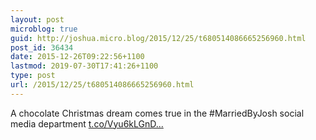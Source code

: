 ```yaml
---
layout: post
microblog: true
guid: http://joshua.micro.blog/2015/12/25/t680514086665256960.html
post_id: 36434
date: 2015-12-26T09:22:56+1100
lastmod: 2019-07-30T17:41:26+1100
type: post
url: /2015/12/25/t680514086665256960.html
---
```

A chocolate Christmas dream comes true in the #MarriedByJosh social media department [t.co/Vyu6kLGnD...](https://t.co/Vyu6kLGnDq)
